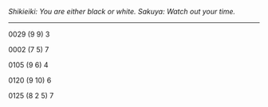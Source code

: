 *Shikieiki: You are either black or white.*
*Sakuya: Watch out your time.*

---

0029 (9 9) 3

0002 (7 5) 7

0105 (9 6) 4

0120 (9 10) 6

0125 (8 2 5) 7